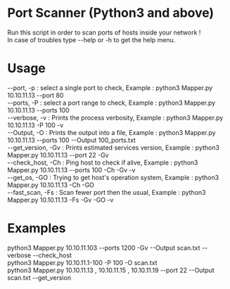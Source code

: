 # Port Scanner (Python3 and above)
 Run this script in order to scan ports of hosts inside your network !<br/>
 In case of troubles type --help or -h to get the help menu.

# Usage
--port, -p : select a single port to check, Example : python3 Mapper.py 10.10.11.13 --port 80 <br/>
--ports, -P : select a port range to check, Example : python3 Mapper.py 10.10.11.13 --ports 100 <br/>
--verbose, -v : Prints the process verbosity, Example : python3 Mapper.py 10.10.11.13 -P 100 -v <br/>
--Output, -O : Prints the output into a file, Example : python3 Mapper.py 10.10.11.13 --ports 100 --Output 100_ports.txt <br/>
--get_version, -Gv : Prints estimated services version, Example : python3 Mapper.py 10.10.11.13 --port 22 -Gv <br/>
--check_host, -Ch : Ping host to check if alive, Example : python3 Mapper.py 10.10.11.13 --ports 100 -Ch -Gv -v <br/>
--get_os, -GO : Trying to get host's operation system, Example : python3 Mapper.py 10.10.11.13 -Ch -GO <br/>
--fast_scan, -Fs : Scan fewer port then the usual, Example : python3 Mapper.py 10.10.11.13 -Fs -Gv -GO -v
 
 # Examples
 python3 Mapper.py 10.10.11.103 --ports 1200 -Gv --Output scan.txt --verbose --check_host<br/>
 python3 Mapper.py 10.10.11.1-100 -P 100 -O scan.txt<br/>
 python3 Mapper.py 10.10.11.13 , 10.10.11.15 , 10.10.11.19 --port 22 --Output scan.txt --get_version
